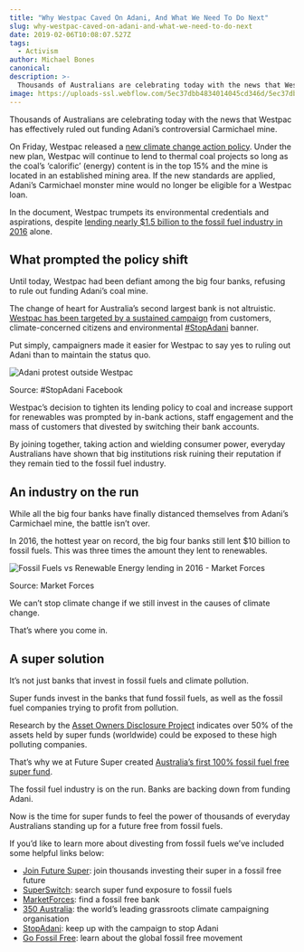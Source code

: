 ```yaml
---
title: "Why Westpac Caved On Adani, And What We Need To Do Next"
slug: why-westpac-caved-on-adani-and-what-we-need-to-do-next
date: 2019-02-06T10:08:07.527Z
tags:
  - Activism
author: Michael Bones
canonical:
description: >-
  Thousands of Australians are celebrating today with the news that Westpac has all but ruled out funding Adani’s controversial Carmichael mine. On Friday, Westpac released a new climate change action policy which effectively rules them out from funding Adani’s monster mine.
image: https://uploads-ssl.webflow.com/5ec37dbb4834014045cd346d/5ec37dbc4834017b5ccd3ba6_Dirty-hands-compressor.jpeg
---
```


Thousands of Australians are celebrating today with the news that Westpac has effectively ruled out funding Adani’s controversial Carmichael mine.

On Friday, Westpac released a [new climate change action policy](https://www.westpac.com.au/content/dam/public/wbc/documents/pdf/aw/sustainability/WestpacCCEActionPlan.pdf). Under the new plan, Westpac will continue to lend to thermal coal projects so long as the coal’s ‘calorific’ (energy) content is in the top 15% and the mine is located in an established mining area. If the new standards are applied, Adani’s Carmichael monster mine would no longer be eligible for a Westpac loan.

In the document, Westpac trumpets its environmental credentials and aspirations, despite [lending nearly $1.5 billion to the fossil fuel industry in 2016](https://www.marketforces.org.au/2016lending/) alone.

## What prompted the policy shift

Until today, Westpac had been defiant among the big four banks, refusing to rule out funding Adani’s coal mine.

The change of heart for Australia’s second largest bank is not altruistic. [Westpac has been targeted by a sustained campaign](https://www.myfuturesuper.com.au/blog/stop-adani-follow-the-money-to-super-funds-and-banks) from customers, climate-concerned citizens and environmental [#StopAdani](http://www.stopadani.com/) banner.

Put simply, campaigners made it easier for Westpac to say yes to ruling out Adani than to maintain the status quo.

![Adani protest outside Westpac](https://uploads-ssl.webflow.com/5ec37dbb4834014045cd346d/5ec37dbc4834015467cd3d26_stopadaniwestpac.jpg)

Source: #StopAdani Facebook

Westpac’s decision to tighten its lending policy to coal and increase support for renewables was prompted by in-bank actions, staff engagement and the mass of customers that divested by switching their bank accounts.

By joining together, taking action and wielding consumer power, everyday Australians have shown that big institutions risk ruining their reputation if they remain tied to the fossil fuel industry.

## An industry on the run

While all the big four banks have finally distanced themselves from Adani’s Carmichael mine, the battle isn’t over.

In 2016, the hottest year on record, the big four banks still lent $10 billion to fossil fuels. This was three times the amount they lent to renewables.

![Fossil Fuels vs Renewable Energy lending in 2016 - Market Forces](https://uploads-ssl.webflow.com/5ec37dbb4834014045cd346d/5ec37dbc483401f9d7cd3d16_marketforces-graph.png)

Source: Market Forces

We can’t stop climate change if we still invest in the causes of climate change.

That’s where you come in.

## A super solution

It’s not just banks that invest in fossil fuels and climate pollution.

Super funds invest in the banks that fund fossil fuels, as well as the fossil fuel companies trying to profit from pollution.

Research by the [Asset Owners Disclosure Project](http://aodproject.net/) indicates over 50% of the assets held by super funds (worldwide) could be exposed to these high polluting companies.

That’s why we at Future Super created [Australia’s first 100% fossil fuel free super fund](https://www.myfuturesuper.com.au/switch/join-future-super?utm_campaign=BlogWestpacAdani&utm_medium=Blog&utm_source=Website&utm_content=Text&utm_safe=).

The fossil fuel industry is on the run. Banks are backing down from funding Adani.

Now is the time for super funds to feel the power of thousands of everyday Australians standing up for a future free from fossil fuels.

If you’d like to learn more about divesting from fossil fuels we’ve included some helpful links below:

- [Join Future Super](https://www.myfuturesuper.com.au/switch/join-future-super?utm_campaign=BlogWestpacAdani&utm_medium=Blog&utm_source=Website&utm_content=Text&utm_safe=): join thousands investing their super in a fossil free future
- [SuperSwitch](http://www.superswitch.org.au): search super fund exposure to fossil fuels
- [MarketForces](http://www.marketforces.org.au): find a fossil free bank
- [350 Australia](https://350.org.au/): the world’s leading grassroots climate campaigning organisation
- [StopAdani](http://www.stopadani.com): keep up with the campaign to stop Adani
- [Go Fossil Free](https://gofossilfree.org/): learn about the global fossil free movement
